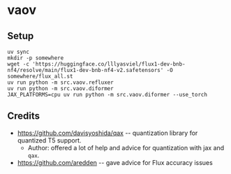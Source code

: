 # vaov

## Setup
```
uv sync
mkdir -p somewhere
wget -c 'https://huggingface.co/lllyasviel/flux1-dev-bnb-nf4/resolve/main/flux1-dev-bnb-nf4-v2.safetensors' -O somewhere/flux_all.st
uv run python -m src.vaov.refluxer
uv run python -m src.vaov.diformer
JAX_PLATFORMS=cpu uv run python -m src.vaov.diformer --use_torch
```

## Credits
 * https://github.com/davisyoshida/qax -- quantization library for quantized T5 support.
    * Author: offered a lot of help and advice for quantization with jax and `qax`.
 * https://github.com/aredden -- gave advice for Flux accuracy issues